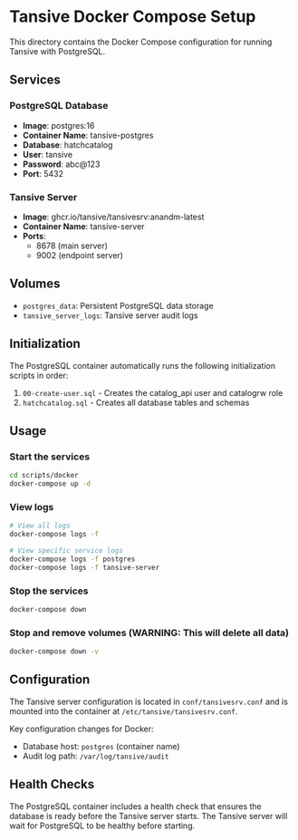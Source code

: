 # Tansive Docker Compose Setup

This directory contains the Docker Compose configuration for running Tansive with PostgreSQL.

## Services

### PostgreSQL Database

- **Image**: postgres:16
- **Container Name**: tansive-postgres
- **Database**: hatchcatalog
- **User**: tansive
- **Password**: abc@123
- **Port**: 5432

### Tansive Server

- **Image**: ghcr.io/tansive/tansivesrv:anandm-latest
- **Container Name**: tansive-server
- **Ports**:
  - 8678 (main server)
  - 9002 (endpoint server)

## Volumes

- `postgres_data`: Persistent PostgreSQL data storage
- `tansive_server_logs`: Tansive server audit logs

## Initialization

The PostgreSQL container automatically runs the following initialization scripts in order:

1. `00-create-user.sql` - Creates the catalog_api user and catalogrw role
2. `hatchcatalog.sql` - Creates all database tables and schemas

## Usage

### Start the services

```bash
cd scripts/docker
docker-compose up -d
```

### View logs

```bash
# View all logs
docker-compose logs -f

# View specific service logs
docker-compose logs -f postgres
docker-compose logs -f tansive-server
```

### Stop the services

```bash
docker-compose down
```

### Stop and remove volumes (WARNING: This will delete all data)

```bash
docker-compose down -v
```

## Configuration

The Tansive server configuration is located in `conf/tansivesrv.conf` and is mounted into the container at `/etc/tansive/tansivesrv.conf`.

Key configuration changes for Docker:

- Database host: `postgres` (container name)
- Audit log path: `/var/log/tansive/audit`

## Health Checks

The PostgreSQL container includes a health check that ensures the database is ready before the Tansive server starts. The Tansive server will wait for PostgreSQL to be healthy before starting.
